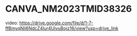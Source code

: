 # CANVA_NM2023TMID38326

video: https://drive.google.com/file/d/1-7-ffBmyqNli6NdcZ4lur4UivuBojz16/view?usp=drive_link
